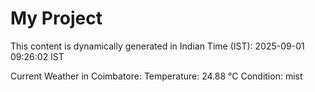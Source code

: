 # My Project

This content is dynamically generated in Indian Time (IST): 2025-09-01 09:26:02 IST


Current Weather in Coimbatore:
Temperature: 24.88 °C
Condition: mist
